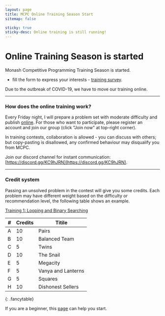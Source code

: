 ```yaml
---
layout: page
title: MCPC Online Training Season Start
sitemap: false

sticky: true
sticky-desc: Online training is still running!
---
```


# Online Training Season is started

Monash Competitive Programming Training Season is started.
* fill the form to express your interests - [training survey](https://forms.gle/cYSeTNN3hFmQbChp8).

Due to the outbreak of COVID-19, we have to move our training online.

---

### How does the online training work?
Every Friday night, I will prepare a problem set with moderate difficulty and publish [online](https://vjudge.net/group/monashicpc).
For those who want to participate, please register an account and join our group (click "Join now" at top-right corner).

In training contests, collaboration is allowed - you can discuss with others; 
but copy-pasting is disallowed, any confirmed behaviour may disqualify you from MCPC.

Join our discord channel for instant communication: [https://discord.gg/KC9hJRN](https://discord.gg/KC9hJRN).

---

### Credit system
Passing an unsolved problem in the contest will give you some credits.
Each problem may have different weight based on the difficulty or recommendation level, the following table shows an example.

[Training 1: Looping and Binary Searching](https://vjudge.net/contest/361685)

|  \#   |   Credits   |   Titile
|-------|-------------|---------
|   A   |    10       |   Pairs
|   B   |    10       |   Balanced Team
|   C   |    5        |   Twins
|   D   |    10       |   The Snail
|   E   |    5        |   Megacity
|   F   |    5        |   Vanya and Lanterns
|   G   |    5        |   Squares
|   H   |    10       |   Dishonest Sellers
{: .fancytable}

If you are a beginner, this [page](/for-contestants) can help you start.
